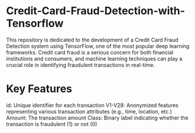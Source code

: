 # Credit-Card-Fraud-Detection-with-Tensorflow

This repository is dedicated to the development of a Credit Card Fraud Detection system using TensorFlow, one of the most popular deep learning frameworks. Credit card fraud is a serious concern for both financial institutions and consumers, and machine learning techniques can play a crucial role in identifying fraudulent transactions in real-time.

# Key Features
id: Unique identifier for each transaction
V1-V28: Anonymized features representing various transaction attributes (e.g., time, location, etc.)
Amount: The transaction amount
Class: Binary label indicating whether the transaction is fraudulent (1) or not (0)
